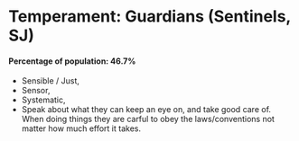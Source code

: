 # Temperament: Guardians (Sentinels, SJ)

#### Percentage of population: 46.7%

+ Sensible / Just,
+ Sensor,
+ Systematic,
+ Speak about what they can keep an eye on, and take good care of. When doing things they are carful to obey the laws/conventions not matter how much effort it takes.
            